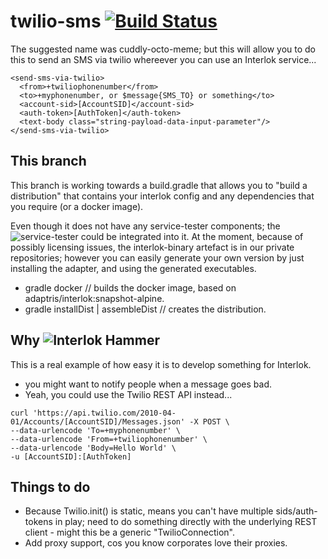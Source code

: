 # twilio-sms [![Build Status](https://travis-ci.org/quotidian-ennui/interlok-twilio-sms.svg?branch=develop)](https://travis-ci.org/quotidian-ennui/interlok-twilio-sms)
The suggested name was cuddly-octo-meme; but this will allow you to do this to send an SMS via twilio whereever you can use an Interlok service...

```
<send-sms-via-twilio>
  <from>+twiliophonenumber</from>
  <to>+myphonenumber, or $message{SMS_TO} or something</to>
  <account-sid>[AccountSID]</account-sid>
  <auth-token>[AuthToken]</auth-token>
  <text-body class="string-payload-data-input-parameter"/>
</send-sms-via-twilio>
```
## This branch

This branch is working towards a build.gradle that allows you to "build a distribution" that contains your interlok config and
any dependencies that you require (or a docker image).

Even though it does not have any service-tester components; the ![service-tester](https://github.com/adaptris/interlok-service-tester-example) could be integrated into it. At the moment, because of possibly licensing issues, the interlok-binary artefact is in our private repositories; however you can easily generate your own version by just installing the adapter, and using the generated executables.

* gradle docker // builds the docker image, based on adaptris/interlok:snapshot-alpine.
* gradle installDist | assembleDist // creates the distribution.

## Why ![Interlok Hammer](https://img.shields.io/badge/certified-interlok%20hammer-red.svg)

This is a real example of how easy it is to develop something for Interlok. 
* you might want to notify people when a message goes bad.
* Yeah, you could use the Twilio REST API instead... 

```
curl 'https://api.twilio.com/2010-04-01/Accounts/[AccountSID]/Messages.json' -X POST \
--data-urlencode 'To=+myphonenumber' \
--data-urlencode 'From=+twiliophonenumber' \
--data-urlencode 'Body=Hello World' \
-u [AccountSID]:[AuthToken]
```

## Things to do

* Because Twilio.init() is static, means you can't have multiple sids/auth-tokens in play; need to do something directly with the underlying REST client - might this be a generic "TwilioConnection".
* Add proxy support, cos you know corporates love their proxies.


